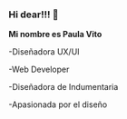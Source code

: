  ### Hi dear!!! 👋 
 
**Mi nombre es Paula Vito**

-Diseñadora UX/UI

-Web Developer

-Diseñadora de Indumentaria

-Apasionada por el diseño 
